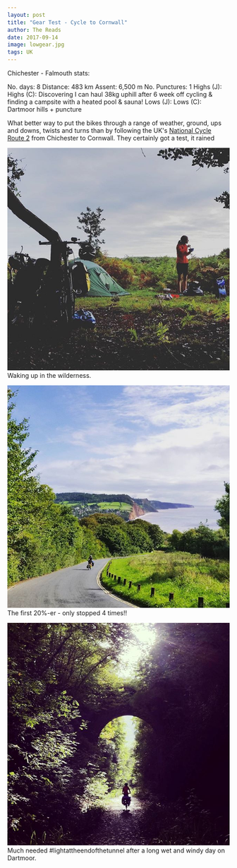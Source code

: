 ```yaml
---
layout: post
title: "Gear Test - Cycle to Cornwall"
author: The Reads
date: 2017-09-14
image: lowgear.jpg
tags: UK
---
```


Chichester - Falmouth stats:

No. days: 8
Distance: 483 km
Assent: 6,500 m
No. Punctures: 1
Highs (J):
Highs (C): Discovering I can haul 38kg uphill after 6 week off cycling & finding a campsite with a heated pool & sauna! 
Lows (J): 
Lows (C): Dartmoor hills + puncture


What better way to put the bikes through a range of weather, ground, ups and downs, twists and turns than by following the UK's [National Cycle Route 2](https://www.sustrans.org.uk/ncn/map/route/route-2) from Chichester to Cornwall. They certainly got a test, it rained  

![Waking](assets/img/goodmorning.jpg)
Waking up in the wilderness.

![LowGear](assets/img/lowgear.jpg)
The first 20%-er - only stopped 4 times!!

![Tunnel](assets/img/lightattheendofthetunnel.jpg)
Much needed #lightattheendofthetunnel after a long wet and windy day on Dartmoor.

